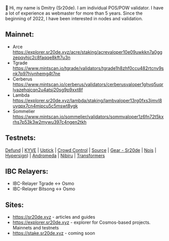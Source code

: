 👋 Hi, my name is Dmitry (Sr20de). I am individual POS/POW validator. I have a lot of experience as webmaster for more than 5 years.
Since the beginning of 2022, I have been interested in nodes and validation.

## Mainnet:
- Arce https://explorer.sr20de.xyz/acre/staking/acrevaloper10e09uwkkn7a0ggzepqvhjc2c8faqqe8kft7u3n
- Tgrade https://www.mintscan.io/tgrade/validators/tgrade1h8zhf0ccu482rtcnv9snk7p97hjynhemg4t7ne
- Cerberus https://www.mintscan.io/cerberus/validators/cerberusvaloper1ghvq5uqrlyazehqjcqn2u4atsj20sg9p9xxt8f
- Lambda https://explorer.sr20de.xyz/lambda/staking/lambvaloper13rg0fxs3jmvl8uyqpx7cn4mjpcu5c5mswt8ygk
- Sommelier https://www.mintscan.io/sommelier/validators/sommvaloper1z6fn72t5kxrhs7p53k3w2mywu397c4ngen2tkh

## Testnets:

[Defund](https://defund.explorers.guru/validator/defundvaloper1vxpwf4a9kdgpndsm9tmu28quvqskul0eptch86) | [KYVE](https://kyve.explorers.guru/validator/kyvevaloper1kud7arkc2u6kjnjtmlcp2l4yyxat0uu4v3jn7d) | [Uptick](https://explorer.testnet.uptick.network/uptick-network-testnet/staking/uptickvaloper1eddj4c9uh2l76llatzdtvmpdcq07lqdne6ufc0) | [Crowd Control](https://explorers.acloud.pp.ua/cardchain/staking/ccvaloper1c4smhzxtlzarjgrnueetdcjm3kjq3kx47l35tv) | [Source](https://explorer.stavr.tech/source/staking/sourcevaloper1dkuv0w6sv0at60e7m0cs0zl2ghxqsvts659rfu) | [Gear - Sr20de](https://telemetry.gear-tech.io/#list/0x6f022bd353c56b3e441507e1173601fd9dc0fb7547e6a95bbaf9b21f311bcab6) | [Nois](https://explorer.sr20de.xyz/nois-testnet-3/staking/noisvaloper1xt47alla8xrwy4e2r4gv0uey4q9uf2j8a0jghl) | [Hypersign](https://explorer.sr20de.xyz/hypersign-jagrat/staking/hidvaloper1hnt3rm7n6renu2ygphy94ru8sngq0n8ndtcnmr)) | [Andromeda](https://explorer.stavr.tech/andromeda/staking/andrvaloper1yml3z46fq3lm9x6w4natz8t0u0wcqp7u75ycka) | [Nibiru](https://nibiru.explorers.guru/validator/nibivaloper1ycchdt9qlvfegmvz0duhn04umtdyxhkape9v3t) | [Transformers](https://explorer.tfsc.io/#/pc/ValidatorDetail?address=1QADbAHbhtaRxsRV6pjTfEhVnq5gy9mmV8&active=0&online=0&selfStake=5000&delegateds=5000&delegated=10000&name=Sr20de)


## IBC Relayers:
- IBC-Relayer Tgrade <-> Osmo
- IBC-Relayer Bitsong <-> Osmo

## Sites:
- https://sr20de.xyz - articles and guides
- https://explorer.sr20de.xyz - explorer for Cosmos-based projects. Mainnets and testnets
- https://stake.sr20de.xyz - coming soon



<!---
Sr20dem/Sr20dem is a ✨ special ✨ repository because its `README.md` (this file) appears on your GitHub profile.
You can click the Preview link to take a look at your changes.
--->
